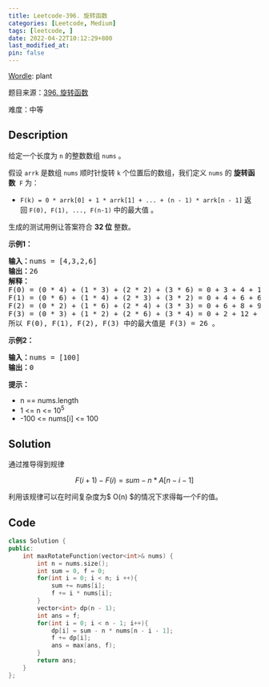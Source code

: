 ```yaml
---
title: Leetcode-396. 旋转函数
categories: [Leetcode, Medium]
tags: [leetcode, ]
date: 2022-04-22T10:12:29+800
last_modified_at: 
pin: false
---
```


[Wordle](https://www.nytimes.com/games/wordle/index.html): plant

题目来源：[396. 旋转函数](https://leetcode-cn.com/problems/rotate-function/)

难度：中等

## Description

给定一个长度为 `n` 的整数数组 `nums` 。

假设 `arrk` 是数组 `nums` 顺时针旋转 `k` 个位置后的数组，我们定义 `nums` 的 **旋转函数**  `F` 为：

- `F(k) = 0 * arrk[0] + 1 * arrk[1] + ... + (n - 1) * arrk[n - 1]`
返回 `F(0), F(1), ..., F(n-1)` 中的最大值 。

生成的测试用例让答案符合 **32 位** 整数。


**示例1：**

<pre>
<strong>输入：</strong>nums = [4,3,2,6]
<strong>输出：</strong>26
<strong>解释：</strong>
F(0) = (0 * 4) + (1 * 3) + (2 * 2) + (3 * 6) = 0 + 3 + 4 + 18 = 25
F(1) = (0 * 6) + (1 * 4) + (2 * 3) + (3 * 2) = 0 + 4 + 6 + 6 = 16
F(2) = (0 * 2) + (1 * 6) + (2 * 4) + (3 * 3) = 0 + 6 + 8 + 9 = 23
F(3) = (0 * 3) + (1 * 2) + (2 * 6) + (3 * 4) = 0 + 2 + 12 + 12 = 26
所以 F(0), F(1), F(2), F(3) 中的最大值是 F(3) = 26 。
</pre>

**示例2：**

<pre>
<strong>输入：</strong>nums = [100]
<strong>输出：</strong>0
</pre>

**提示：**

- n == nums.length
- 1 <= n <= 10<sup>5</sup>
- -100 <= nums[i] <= 100



## Solution

通过推导得到规律

$$F(i + 1) - F(i) = sum - n * A[n - i - 1]$$

利用该规律可以在时间复杂度为$ O(n) $的情况下求得每一个F的值。


## Code
```c++
class Solution {
public:
    int maxRotateFunction(vector<int>& nums) {
        int n = nums.size();
        int sum = 0, f = 0;
        for(int i = 0; i < n; i ++){
            sum += nums[i];
            f += i * nums[i];
        }
        vector<int> dp(n - 1);
        int ans = f;
        for(int i = 0; i < n - 1; i++){
            dp[i] = sum - n * nums[n - i - 1];
            f += dp[i];
            ans = max(ans, f);
        }
        return ans;
    }
};
```
